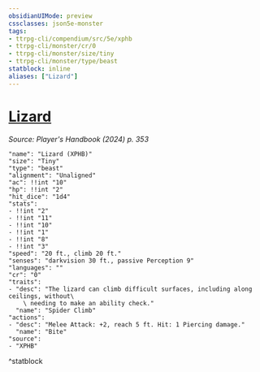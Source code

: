 ```yaml
---
obsidianUIMode: preview
cssclasses: json5e-monster
tags:
- ttrpg-cli/compendium/src/5e/xphb
- ttrpg-cli/monster/cr/0
- ttrpg-cli/monster/size/tiny
- ttrpg-cli/monster/type/beast
statblock: inline
aliases: ["Lizard"]
---
```

# [Lizard](Mechanics/bestiary/beast/lizard-xphb.md)
*Source: Player's Handbook (2024) p. 353*  

```statblock
"name": "Lizard (XPHB)"
"size": "Tiny"
"type": "beast"
"alignment": "Unaligned"
"ac": !!int "10"
"hp": !!int "2"
"hit_dice": "1d4"
"stats":
- !!int "2"
- !!int "11"
- !!int "10"
- !!int "1"
- !!int "8"
- !!int "3"
"speed": "20 ft., climb 20 ft."
"senses": "darkvision 30 ft., passive Perception 9"
"languages": ""
"cr": "0"
"traits":
- "desc": "The lizard can climb difficult surfaces, including along ceilings, without\
    \ needing to make an ability check."
  "name": "Spider Climb"
"actions":
- "desc": "Melee Attack: +2, reach 5 ft. Hit: 1 Piercing damage."
  "name": "Bite"
"source":
- "XPHB"
```
^statblock
